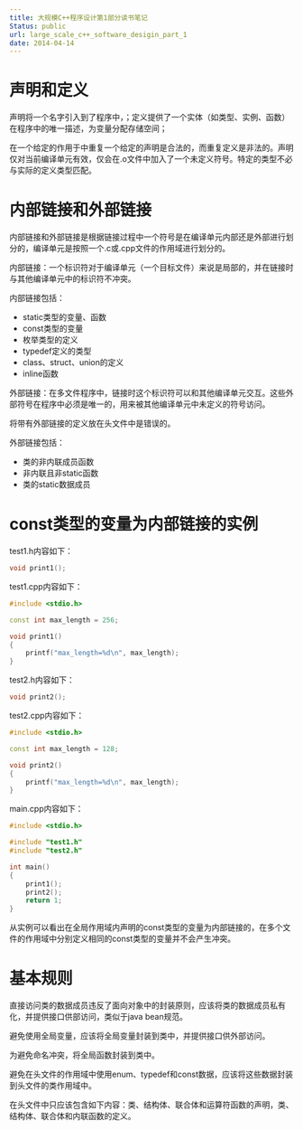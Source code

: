 ```yaml
---
title: 大规模C++程序设计第1部分读书笔记
Status: public
url: large_scale_c++_software_desigin_part_1
date: 2014-04-14
---
```


# 声明和定义

声明将一个名字引入到了程序中，；定义提供了一个实体（如类型、实例、函数）在程序中的唯一描述，为变量分配存储空间；

在一个给定的作用于中重复一个给定的声明是合法的，而重复定义是非法的。声明仅对当前编译单元有效，仅会在.o文件中加入了一个未定义符号。特定的类型不必与实际的定义类型匹配。

# 内部链接和外部链接

内部链接和外部链接是根据链接过程中一个符号是在编译单元内部还是外部进行划分的，编译单元是按照一个.c或.cpp文件的作用域进行划分的。

内部链接：一个标识符对于编译单元（一个目标文件）来说是局部的，并在链接时与其他编译单元中的标识符不冲突。

内部链接包括：

* static类型的变量、函数
* const类型的变量
* 枚举类型的定义
* typedef定义的类型
* class、struct、union的定义
* inline函数

外部链接：在多文件程序中，链接时这个标识符可以和其他编译单元交互。这些外部符号在程序中必须是唯一的，用来被其他编译单元中未定义的符号访问。

将带有外部链接的定义放在头文件中是错误的。

外部链接包括：

* 类的非内联成员函数
* 非内联且非static函数
* 类的static数据成员

# const类型的变量为内部链接的实例

test1.h内容如下：

```c++
void print1();
```

test1.cpp内容如下：

```c++
#include <stdio.h>

const int max_length = 256;

void print1()
{
	printf("max_length=%d\n", max_length);
}
```
test2.h内容如下：

```c++
void print2();
```

test2.cpp内容如下：

```c++
#include <stdio.h>

const int max_length = 128;

void print2()
{
	printf("max_length=%d\n", max_length);
}
```

main.cpp内容如下：

```c++
#include <stdio.h>

#include "test1.h"
#include "test2.h"

int main()
{
	print1();
	print2();
	return 1;
}
```

从实例可以看出在全局作用域内声明的const类型的变量为内部链接的，在多个文件的作用域中分别定义相同的const类型的变量并不会产生冲突。

# 基本规则

直接访问类的数据成员违反了面向对象中的封装原则，应该将类的数据成员私有化，并提供接口供部访问，类似于java bean规范。

避免使用全局变量，应该将全局变量封装到类中，并提供接口供外部访问。

为避免命名冲突，将全局函数封装到类中。

避免在头文件的作用域中使用enum、typedef和const数据，应该将这些数据封装到头文件的类作用域中。

在头文件中只应该包含如下内容：类、结构体、联合体和运算符函数的声明，类、结构体、联合体和内联函数的定义。
